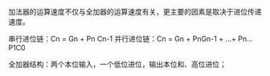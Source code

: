 
加法器的运算速度不仅与全加器的运算速度有关，更主要的因素是取决于进位传递速度。

串行进位链：Cn = Gn + Pn Cn-1
并行进位链：Cn = Gn + PnGn-1 + …+ Pn…P1C0


全加器结构：两个本位输入，一个低位进位，输出本位和、高位进位；
